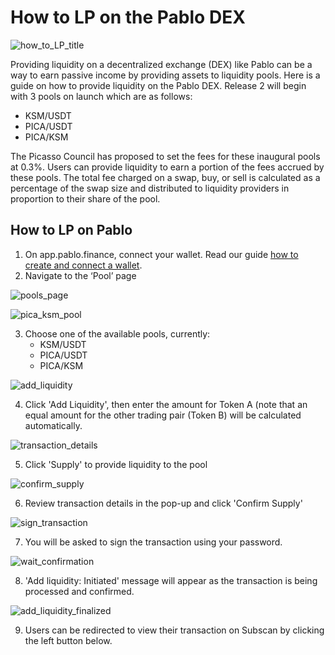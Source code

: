 # How to LP on the Pablo DEX

![how_to_LP_title](./images-provide-liquidity/how-to-lp-title.png)

Providing liquidity on a decentralized exchange (DEX) like Pablo can be a way to earn passive income 
by providing assets to liquidity pools. Here is a guide on how to provide liquidity on the Pablo DEX. 
Release 2 will begin with 3 pools on launch which are as follows:

- KSM/USDT
- PICA/USDT
- PICA/KSM

The Picasso Council has proposed to set the fees for these inaugural pools at 0.3%. 
Users can provide liquidity to earn a portion of the fees accrued by these pools. 
The total fee charged on a swap, buy, or sell is calculated as a percentage of the swap size 
and distributed to liquidity providers in proportion to their share of the pool.

## How to LP on Pablo

1. On app.pablo.finance, connect your wallet. Read our guide [how to create and connect a wallet].
2. Navigate to the ‘Pool’ page

[how to create and connect a wallet]: https://docs.composable.finance/user-guides/polkadotjs-extension-create-account#connect-to-picasso

![pools_page](./images-provide-liquidity/pools-page.png)

![pica_ksm_pool](./images-provide-liquidity/pica-ksm-pool.png)

3. Choose one of the available pools, currently:
   - KSM/USDT
   - PICA/USDT
   - PICA/KSM

![add_liquidity](./images-provide-liquidity/add-liquidity.png)

4. Click 'Add Liquidity', then enter the amount for Token A 
(note that an equal amount for the other trading pair (Token B) will be calculated automatically.

![transaction_details](./images-provide-liquidity/transaction-details.png)

5. Click 'Supply' to provide liquidity to the pool

![confirm_supply](./images-provide-liquidity/confirm-supply.png)

6. Review transaction details in the pop-up and click 'Confirm Supply'

![sign_transaction](./images-provide-liquidity/sign-transaction.jpg)

7. You will be asked to sign the transaction using your password.

![wait_confirmation](./images-provide-liquidity/wait-confirmation.png)

8. 'Add liquidity: Initiated' message will appear as the transaction is being processed and confirmed. 

![add_liquidity_finalized](./images-provide-liquidity/add-liquidity-finalized.png)

9. Users can be redirected to view their transaction on Subscan by clicking the left button below.
